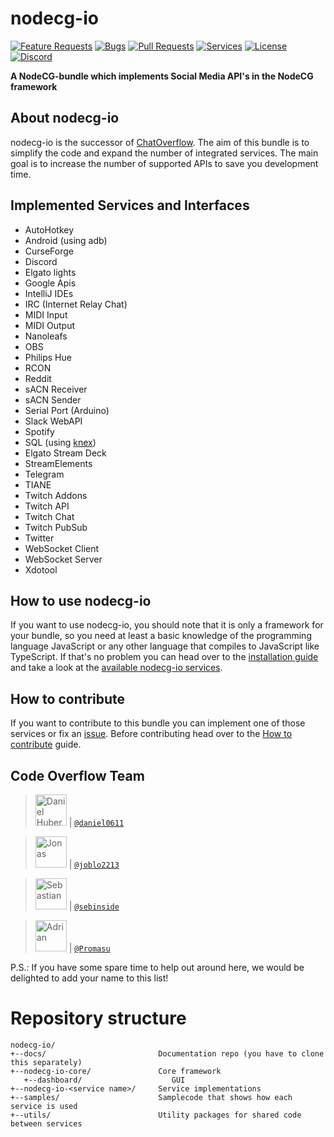 # nodecg-io

[![Feature Requests](https://img.shields.io/github/issues/codeoverflow-org/nodecg-io/enhancement?label=Feature%20Requests&style=flat-square)](https://github.com/codeoverflow-org/nodecg-io/labels/enhancement)
[![Bugs](https://img.shields.io/github/issues/codeoverflow-org/nodecg-io/bug?label=Bugs&style=flat-square)](https://github.com/codeoverflow-org/nodecg-io/labels/bug)
[![Pull Requests](https://img.shields.io/github/issues-pr/codeoverflow-org/nodecg-io?label=Pull%20Requests&style=flat-square)](https://github.com/codeoverflow-org/nodecg-io/pulls)
[![Services](https://img.shields.io/static/v1?label=Services%20implemented&message=33&color=blue&style=flat-square)](https://nodecg.io/RELEASE/services/)
[![License](https://img.shields.io/github/license/codeoverflow-org/nodecg-io?label=License&style=flat-square)](https://github.com/codeoverflow-org/nodecg-io/blob/master/LICENSE)
[![Discord](https://img.shields.io/badge/discord-join-7289DA.svg?logo=discord&style=flat-square)](https://discord.gg/GEJzxBGRu6)

**A NodeCG-bundle which implements Social Media API's in the NodeCG framework**

## About nodecg-io

nodecg-io is the successor of [ChatOverflow](https://github.com/codeoverflow-org/chatoverflow). The aim of this bundle is to simplify the code and expand the number of integrated services. The main goal is to increase the number of supported APIs to save you development time.

## Implemented Services and Interfaces

- AutoHotkey
- Android (using adb)
- CurseForge
- Discord
- Elgato lights
- Google Apis
- IntelliJ IDEs
- IRC (Internet Relay Chat)
- MIDI Input
- MIDI Output
- Nanoleafs
- OBS
- Philips Hue
- RCON
- Reddit
- sACN Receiver
- sACN Sender
- Serial Port (Arduino)
- Slack WebAPI
- Spotify
- SQL (using [knex](https://knexjs.org/))
- Elgato Stream Deck
- StreamElements
- Telegram
- TIANE
- Twitch Addons
- Twitch API
- Twitch Chat
- Twitch PubSub
- Twitter
- WebSocket Client
- WebSocket Server
- Xdotool

## How to use nodecg-io

If you want to use nodecg-io, you should note that it is only a framework for your bundle, so you need at least a basic knowledge of the programming language JavaScript or any other language that compiles to JavaScript like TypeScript.
If that's no problem you can head over to the [installation guide](https://nodecg.io/RELEASE/getting_started/install/) and take a look at the [available nodecg-io services](https://nodecg.io/RELEASE/services/).

## How to contribute

If you want to contribute to this bundle you can implement one of those services or fix an [issue](https://github.com/codeoverflow-org/nodecg-io/issues). Before contributing head over to the [How to contribute](https://nodecg.io/RELEASE/contribute/contribute/) guide.

## Code Overflow Team

> <img src="https://avatars.githubusercontent.com/daniel0611"   height="50px" title="Daniel Huber"/> | [`@daniel0611`](https://github.com/daniel0611)

> <img src="https://avatars.githubusercontent.com/joblo2213"    height="50px" title="Jonas"/> | [`@joblo2213`](https://github.com/joblo2213)

> <img src="https://avatars.githubusercontent.com/sebinside"    height="50px" title="Sebastian"/> | [`@sebinside`](https://github.com/sebinside)

> <img src="https://avatars.githubusercontent.com/Promasu"    height="50px" title="Adrian"/> | [`@Promasu`](https://github.com/Promasu)

P.S.: If you have some spare time to help out around here, we would be delighted to add your name to this list!

# Repository structure

```
nodecg-io/
+--docs/                         Documentation repo (you have to clone this separately)
+--nodecg-io-core/               Core framework
   +--dashboard/                    GUI
+--nodecg-io-<service name>/     Service implementations
+--samples/                      Samplecode that shows how each service is used
+--utils/                        Utility packages for shared code between services
```
